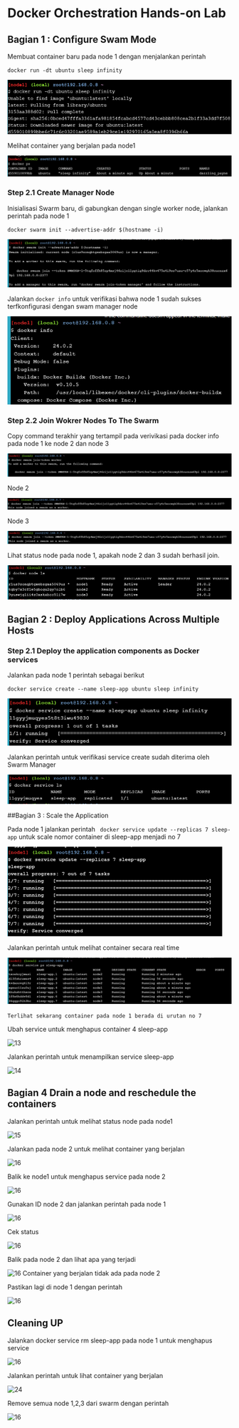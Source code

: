 # Docker Orchestration Hands-on Lab

## Bagian 1 : Configure Swam Mode

Membuat container baru pada node 1 dengan menjalankan perintah
```
docker run -dt ubuntu sleep infinity
```
![1](12/1.png)

Melihat container yang berjalan pada node1

![2](12/2.png)

### Step 2.1 Create Manager Node
Inisialisasi Swarm baru, di gabungkan dengan single worker node, jalankan perintah pada node 1
```
docker swarm init --advertise-addr $(hostname -i)
```

![3](12/3.png)

Jalankan ```docker info``` untuk verifikasi bahwa node 1 sudah sukses terfkonfigurasi dengan swam manager node

![4](12/4.png)

### Step 2.2 Join Wokrer Nodes To The Swarm

Copy command terakhir yang tertampil pada verivikasi pada docker info pada node 1 ke node 2 dan node 3

![5](12/5.png)

Node 2

![6](12/6.png)

Node 3

![7](12/7.png)

Lihat status node pada node 1, apakah node 2 dan 3 sudah berhasil join.

![8](12/8.png)

## Bagian 2 : Deploy Applications Across Multiple Hosts 
### Step 2.1 Deploy the application components as Docker services

Jalankan pada node 1 perintah sebagai berikut
```
docker service create --name sleep-app ubuntu sleep infinity
```

![9](12/9.png)

Jalankan perintah untuk verifikasi service create sudah diterima oleh Swarm Manager

![10](12/10.png)

##Bagian 3 : Scale the Application

Pada node 1 jalankan perintah ``` docker service update --replicas 7 sleep-app``` untuk scale nomor container di sleep-app menjadi no 7

![10](12/11.png)

Jalankan perintah untuk melihat container secara real time

![11](12/12.png)

```Terlihat sekarang container pada node 1 berada di urutan no 7```

Ubah service untuk menghapus container 4 sleep-app

![13](12/13.png)

Jalankan perintah untuk menampilkan service sleep-app

![14](12/14.png)

## Bagian 4 Drain a node and reschedule the containers
Jalankan perintah untuk melihat status node pada node1

![15](12/15.png)

Jalankan pada node 2 untuk melihat container yang berjalan

![16](12/16.png)

Balik ke node1 untuk menghapus service pada node 2 

![16](12/17.png)

Gunakan ID node 2 dan jalankan perintah pada node 1

![16](12/29.png)

Cek status

![16](12/20.png)

Balik pada node 2 dan lihat apa yang terjadi

![16](12/21.png)
Container yang berjalan tidak ada pada node 2

Pastikan lagi di node 1 dengan perintah

![16](12/22.png)

## Cleaning UP

Jalankan docker service rm sleep-app pada node 1 untuk menghapus service

![16](12/23.png)

Jalankan perintah untuk lihat container yang berjalan

![24](12/24.png)

Remove semua node 1,2,3 dari swarm dengan perintah

![16](12/25.png)
